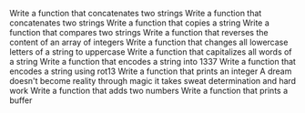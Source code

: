 Write a function that concatenates two strings
Write a function that concatenates two strings
Write a function that copies a string
Write a function that compares two strings
Write a function that reverses the content of an array of integers
Write a function that changes all lowercase letters of a string to uppercase
Write a function that capitalizes all words of a string
Write a function that encodes a string into 1337
Write a function that encodes a string using rot13
Write a function that prints an integer
A dream doesn't become reality through magic it takes sweat determination and hard work
Write a function that adds two numbers
Write a function that prints a buffer
